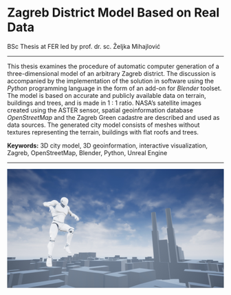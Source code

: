 # Zagreb District Model Based on Real Data
BSc Thesis at FER led by prof. dr. sc. Željka Mihajlović

---

This thesis examines the procedure of automatic computer generation of a three-dimensional model of an arbitrary Zagreb district. The discussion is accompanied by
the implementation of the solution in software using the *Python* programming language in the form of an add-on for *Blender* toolset. The model is based on accurate
and publicly available data on terrain, buildings and trees, and is made in 1 : 1 ratio. NASA’s satellite images created using the ASTER sensor, spatial geoinformation
database *OpenStreetMap* and the Zagreb Green cadastre are described and used as data
sources. The generated city model consists of meshes without textures representing the
terrain, buildings with flat roofs and trees.

**Keywords:** 3D city model, 3D geoinformation, interactive visualization, Zagreb, OpenStreetMap, Blender, Python, Unreal Engine

---

![Desmos graph](Paper/figures/ue4_game_jumping.jpg)

